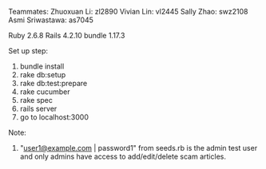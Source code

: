 Teammates:
Zhuoxuan Li: zl2890
Vivian Lin: vl2445
Sally Zhao: swz2108
Asmi Sriwastawa: as7045


Ruby 2.6.8
Rails 4.2.10
bundle 1.17.3

Set up step:
1. bundle install
2. rake db:setup
3. rake db:test:prepare
4. rake cucumber
5. rake spec
6. rails server
7. go to localhost:3000

Note:
1. "user1@example.com | password1" from seeds.rb is the admin test user and only admins have access to add/edit/delete scam articles.